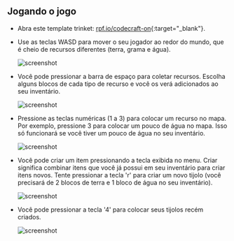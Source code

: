## Jogando o jogo

+ Abra este template trinket: [rpf.io/codecraft-on](https://rpf.io/codecraft-on){:target="_blank"}.

+ Use as teclas WASD para mover o seu jogador ao redor do mundo, que é cheio de recursos diferentes (terra, grama e água).
    
    ![screenshot](images/craft-move.png)

+ Você pode pressionar a barra de espaço para coletar recursos. Escolha alguns blocos de cada tipo de recurso e você os verá adicionados ao seu inventário.
    
    ![screenshot](images/craft-pickup.png)

+ Pressione as teclas numéricas (1 a 3) para colocar um recurso no mapa. Por exemplo, pressione 3 para colocar um pouco de água no mapa. Isso só funcionará se você tiver um pouco de água no seu inventário.
    
    ![screenshot](images/craft-place-water.png)

+ Você pode criar um item pressionando a tecla exibida no menu. Criar significa combinar itens que você já possui em seu inventário para criar itens novos. Tente pressionar a tecla 'r' para criar um novo tijolo (você precisará de 2 blocos de terra e 1 bloco de água no seu inventário).
    
    ![screenshot](images/craft-craft-brick.png)

+ Você pode pressionar a tecla '4' para colocar seus tijolos recém criados.
    
    ![screenshot](images/craft-place-brick.png)
